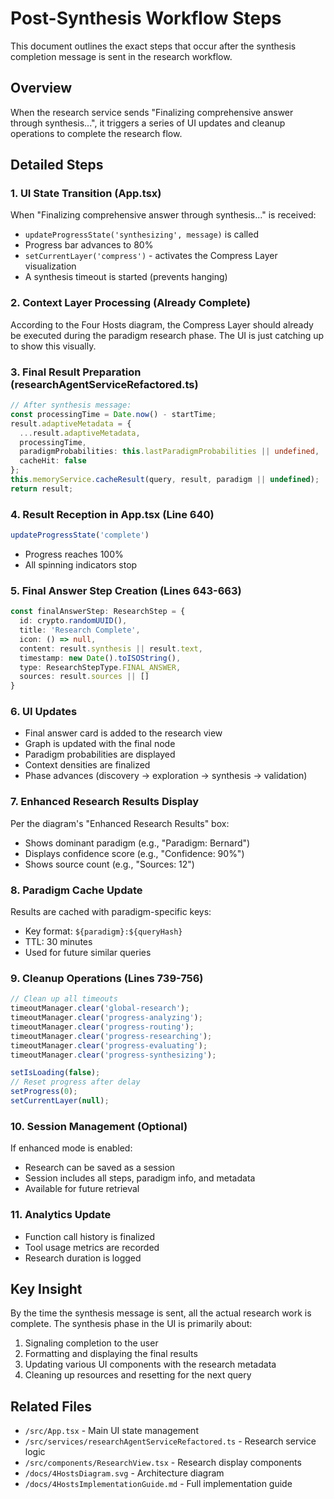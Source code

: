 # Post-Synthesis Workflow Steps

This document outlines the exact steps that occur after the synthesis completion message is sent in the research workflow.

## Overview

When the research service sends "Finalizing comprehensive answer through synthesis...", it triggers a series of UI updates and cleanup operations to complete the research flow.

## Detailed Steps

### 1. **UI State Transition** (App.tsx)
When "Finalizing comprehensive answer through synthesis..." is received:
- `updateProgressState('synthesizing', message)` is called
- Progress bar advances to 80%
- `setCurrentLayer('compress')` - activates the Compress Layer visualization
- A synthesis timeout is started (prevents hanging)

### 2. **Context Layer Processing** (Already Complete)
According to the Four Hosts diagram, the Compress Layer should already be executed during the paradigm research phase. The UI is just catching up to show this visually.

### 3. **Final Result Preparation** (researchAgentServiceRefactored.ts)
```typescript
// After synthesis message:
const processingTime = Date.now() - startTime;
result.adaptiveMetadata = {
  ...result.adaptiveMetadata,
  processingTime,
  paradigmProbabilities: this.lastParadigmProbabilities || undefined,
  cacheHit: false
};
this.memoryService.cacheResult(query, result, paradigm || undefined);
return result;
```

### 4. **Result Reception in App.tsx** (Line 640)
```typescript
updateProgressState('complete')
```
- Progress reaches 100%
- All spinning indicators stop

### 5. **Final Answer Step Creation** (Lines 643-663)
```typescript
const finalAnswerStep: ResearchStep = {
  id: crypto.randomUUID(),
  title: 'Research Complete',
  icon: () => null,
  content: result.synthesis || result.text,
  timestamp: new Date().toISOString(),
  type: ResearchStepType.FINAL_ANSWER,
  sources: result.sources || []
}
```

### 6. **UI Updates**
- Final answer card is added to the research view
- Graph is updated with the final node
- Paradigm probabilities are displayed
- Context densities are finalized
- Phase advances (discovery → exploration → synthesis → validation)

### 7. **Enhanced Research Results Display**
Per the diagram's "Enhanced Research Results" box:
- Shows dominant paradigm (e.g., "Paradigm: Bernard")
- Displays confidence score (e.g., "Confidence: 90%")
- Shows source count (e.g., "Sources: 12")

### 8. **Paradigm Cache Update**
Results are cached with paradigm-specific keys:
- Key format: `${paradigm}:${queryHash}`
- TTL: 30 minutes
- Used for future similar queries

### 9. **Cleanup Operations** (Lines 739-756)
```typescript
// Clean up all timeouts
timeoutManager.clear('global-research');
timeoutManager.clear('progress-analyzing');
timeoutManager.clear('progress-routing');
timeoutManager.clear('progress-researching');
timeoutManager.clear('progress-evaluating');
timeoutManager.clear('progress-synthesizing');

setIsLoading(false);
// Reset progress after delay
setProgress(0);
setCurrentLayer(null);
```

### 10. **Session Management** (Optional)
If enhanced mode is enabled:
- Research can be saved as a session
- Session includes all steps, paradigm info, and metadata
- Available for future retrieval

### 11. **Analytics Update**
- Function call history is finalized
- Tool usage metrics are recorded
- Research duration is logged

## Key Insight

By the time the synthesis message is sent, all the actual research work is complete. The synthesis phase in the UI is primarily about:
1. Signaling completion to the user
2. Formatting and displaying the final results
3. Updating various UI components with the research metadata
4. Cleaning up resources and resetting for the next query

## Related Files

- `/src/App.tsx` - Main UI state management
- `/src/services/researchAgentServiceRefactored.ts` - Research service logic
- `/src/components/ResearchView.tsx` - Research display components
- `/docs/4HostsDiagram.svg` - Architecture diagram
- `/docs/4HostsImplementationGuide.md` - Full implementation guide